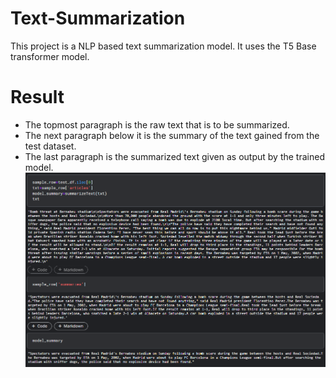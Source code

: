 # Text-Summarization
This project is a NLP based text summarization model.
It uses the T5 Base transformer model.

# Result
- The topmost paragraph is the raw text that is to be summarized.<br />
- The next paragraph below it is the summary of the text gained from the test dataset.<br />
- The last paragraph is the summarized text given as output by the trained model.<br />
![Image](https://github.com/shshwtsrkr/Text-Summarization/blob/main/images/result.png)
